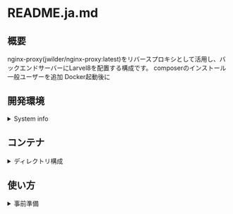 # README.ja.md

## 概要
nginx-proxy(jwilder/nginx-proxy:latest)をリバースプロキシとして活用し、バックエンドサーバーにLarvel8を配置する構成です。
composerのインストール
一般ユーザーを追加
Docker起動後に


## 開発環境
<details><summary>System info</summary>
<div>

```
$ cat /etc/lsb-release
DISTRIB_ID=Ubuntu
DISTRIB_RELEASE=20.04
DISTRIB_CODENAME=focal
DISTRIB_DESCRIPTION="Ubuntu 20.04.1 LTS"
$ arch
x86_64

$ docker version
Client:
 Version:           19.03.8
 API version:       1.40
 Go version:        go1.13.8
 Git commit:        afacb8b7f0
 Built:             Wed Oct 14 19:43:43 2020
 OS/Arch:           linux/amd64
 Experimental:      false

Server:
 Engine:
  Version:          19.03.8
  API version:      1.40 (minimum version 1.12)
  Go version:       go1.13.8
  Git commit:       afacb8b7f0
  Built:            Wed Oct 14 16:41:21 2020
  OS/Arch:          linux/amd64
  Experimental:     false
 containerd:
  Version:          1.3.3-0ubuntu2
  GitCommit:
 runc:
  Version:          spec: 1.0.1-dev
  GitCommit:
 docker-init:
  Version:          0.18.0
  GitCommit:

$ docker-compose version
docker-compose version 1.27.4, build 40524192
docker-py version: 4.3.1
CPython version: 3.7.7
OpenSSL version: OpenSSL 1.1.0l  10 Sep 2019
```

</div>
</details>

## コンテナ
<details><summary>ディレクトリ構成</summary>
<div>

```
/docker
+-- /proxy
|   +-- /log
|       +-- /nginx
|           +-- access.log
|           +-- error.log
|   +-- docker-compose.yml
+-- /example.com
|   +-- /laravel // <= subdomain: laravel.example.com
|       +-- /build
|           +-- /nginx
|               +-- default.conf
|           +-- /php
|               +-- Dockerfile
|               +-- php.ini
|               +-- setup_laravel.sh
|       +-- /db // <= mount point: /var/lib/mysql
|       +-- /src // laravel install dir
|       +-- .env
|       +-- docker-compose.yml
```

</div>
</details>

## 使い方
<details><summary>事前準備</summary>
<div>
 
 ```
0 DNSにIPアドレスとドメインを設定します
1 .envに必要な環境変数を記述します
2 nginx-proxy を起動します
  $cd proxy/
  $docker-compose --build -d
3 laravel.example.comの起動をします
  $cd example.com/laravel
  $docker-compose --build -d
 4 appコンテナにログインして、Laraelをインストールする
  $docker exec -it sv-laravel-app bash
  $/tmp/setup_laravel.sh
 
 ```
 
</div>
</details>
